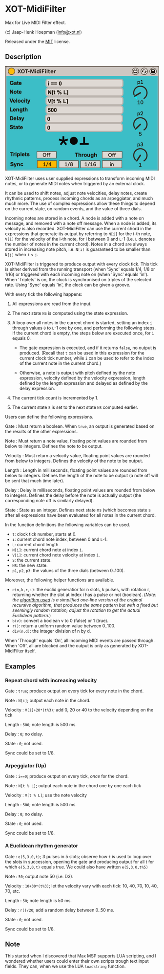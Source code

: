 # XOT-MidiFilter

Max for Live MIDI Filter effect.

(c) Jaap-Henk Hoepman (info@xot.nl)

Released under the [MIT](https://opensource.org/licenses/MIT) license. 

## Description

![Screenshot](Screenshot.png "Screenshot")


XOT-MidiFilter uses user supplied expressions to transform incoming MIDI notes, or to generate MIDI notes when triggered by an external clock. 

It can be used to shift notes, adjust note velocities, delay notes, create rhythmic patterns, process incoming chords as an arpeggiator, and much much more. The use of complex expressions allow these things to depend on the current state, on random events, and the value of three dials.

Incoming notes are stored in a chord. A node is added with a note on message, and removed with a note off message. When a node is added, its velocity is also recorded. XOT-MidiFilter can use the current chord in the expressions that generate its output by referring to `N[i]` for the i-th note, `V[i]` for the velocity of the i-th note, for i between 0 and `L`-1 (i.e. `L` denotes the number of notes in the current chord). Notes in a chord are always stored in increasing note pitch, i.e. `N[i]` is guaranteed to be smaller than `N[j]` when `i` < `j`.

XOT-MidiFilter is triggered to produce output with every clock tick. This tick is either derived from the running transport (when 'Sync' equals 1/4, 1/8 or 1/16) or triggered with each incoming note on (when 'Sync' equals 'in'). When 'Triplets' is on, the clock is synchronised on triples of the selected rate. Using 'Sync' equals 'in', the clock can be given a groove.


With every tick the following happens:

1. All expressions are read from the input.
2. The next state `NS` is computed using the state expression.
3. A loop over all notes in the current chord is started, setting an index
   `i` through values `0` to `L`-1 one by one, and performing the following steps. If the current chord is empty, the steps below are executed once, for `i` equals 0.
   
   - The gate expression is executed, and if it returns `false`, no output is produced. (Recall that `t` can be used in this expression for the current clock tick number, while `i` can be used to refer to the index of the current note in the current chord.)
   
   - Otherwise, a note is output with pitch defined by the note expression, velocity defined by the velocity expression, length defined by the length expression and delayed as defined by the delay expression.
   
4. The current tick count is incremented by 1.
5. The current state `S` is set to the next state `NS` computed earlier.



Users can define the following expressions.

Gate
: Must return a boolean. When `true`, an output is generated based on the results of the other expressions. 

Note
: Must return a note value, floating point values are rounded from below to integers. Defines the note to be output.

Velocity
: Must return a velocity value, floating point values are rounded from below to integers. Defines the velocity of the note to be output.

Length
: Length in milliseconds, floating point values are rounded from below to integers. Defines the length of the note to be output (a note off will be sent that much time later).

Delay
: Delay in milliseconds, floating point values are rounded from below to integers. Defines the delay before the note is actually output (the corresponding note off is similarly delayed).

State
: State as an integer. Defines next state ns (which becomes state s after all expressions have been evaluated for all notes in the current chord.


In the function definitions the following variables can be used.

- `t`: clock tick number, starts at 0.
- `i`: current chord note index, between 0 and `L`-1.
- `L`: current chord length.
- `N[i]`: current chord note at index `i`.
- `V[i]`: current chord note velocity at index `i`.
- `S`: the current state.
- `NS`: the new state.
- `p1`, `p2`, `p3`: the values of the three dials (between 0..100).

Moreover, the following helper functions are available.

- `e(n,k,r,i)`: the euclid generatior for n slots, k pulses, with rotation r, returning whether the slot at index i has a pulse or not (boolean). (*Note: the [algorithm used](https://paulbatchelor.github.io/sndkit/euclid/) is a simplified one-line version of the original recursive algorithm, that produces the same pattern but with a fixed but seemingly random rotation; adjust the rotation to get the actual Euclidean pattern.*) 
- `b(v)`: convert a boolean v to 0 (false) or 1 (true).
- `r()`: return a uniform random value between 0..100.
- `div(n,d)`: the integer division of n by d.

When 'Through' equals 'On', all incoming MIDI events are passed through. When 'Off', all are blocked and the output is only as generated by XOT-MidiFilter itself.

## Examples

### Repeat chord with increasing velocity

Gate
: `true`; produce output on every tick for every note in the chord.

Note
: `N[i]`; output each note in the chord.

Velocity
: `V[i]+20*(t%3)`; add 0, 20 or 40 to the velocity depending on the tick

Length
: `500`; note length is 500 ms.

Delay
: `0`; no delay.

State
: `0`; not used.

Sync could be set to 1/8.

### Arpeggiator (Up)

Gate
: `i==0`; produce output on every tick, *once* for the chord.

Note
: `N[t % L]`; output each note in the chord one by one each tick

Velocity
: `V[t % L]`; use the note velocity

Length
: `500`; note length is 500 ms.

Delay
: `0`; no delay.

State
: `0`; not used.

Sync could be set to 1/8.

### A Euclidean rhythm generator

Gate
: `e(5,3,0,t)`; 3 pulses in 5 slots; observe how `t` is used to loop over the slots in succession, opening the gate and producing output for all t for which `e(5,3,0,t)` equals true. We could also have written `e(5,3,0,t%5)`

Note
: `50`; output note 50 (i.e. D3).

Velocity
: `10+30*(t%3)`; let the velocity vary with each tick: 10, 40, 70, 10, 40, 70, etc.

Length
: `50`; note length is 50 ms.

Delay
: `r()/20`; add a random delay between 0..50 ms.

State
: `0`; not used.

Sync could be set to 1/8.

## Note

This started when I discovered that Max MSP supports LUA scripting, and I wondered whether users could enter their own scripts trough text input fields. They can, when we use the LUA `loadstring` function.
